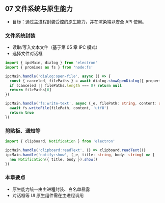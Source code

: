 ## 07 文件系统与原生能力

- 目标：通过主进程封装受控的原生能力，并在渲染端以安全 API 使用。

### 文件系统封装
- 读取/写入文本文件（基于第 05 章 IPC 模式）
- 选择文件对话框

```ts
import { ipcMain, dialog } from 'electron'
import { promises as fs } from 'node:fs'

ipcMain.handle('dialog:open-file', async () => {
  const { canceled, filePaths } = await dialog.showOpenDialog({ properties: ['openFile'] })
  if (canceled || filePaths.length === 0) return null
  return filePaths[0]
})

ipcMain.handle('fs:write-text', async (_e, filePath: string, content: string) => {
  await fs.writeFile(filePath, content, 'utf8')
  return true
})
```

### 剪贴板、通知等
```ts
import { clipboard, Notification } from 'electron'

ipcMain.handle('clipboard:readText', () => clipboard.readText())
ipcMain.handle('notify:show', (_e, title: string, body: string) => {
  new Notification({ title, body }).show()
})
```

### 本章要点
- 原生能力统一由主进程封装、白名单暴露
- 对话框等 UI 原生组件需在主进程调用
